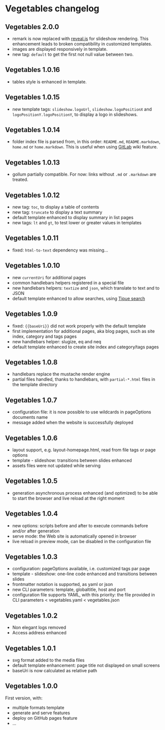 # Vegetables changelog

## Vegetables 2.0.0

- remark is now replaced with [reveal.js](http://lab.hakim.se/reveal-js/#/) for slideshow rendering. This enhancement leads to broken compatibility in customized templates.
- images are displayed responsively in template.
- new tag: `default` to get the first not null value between two.

## Vegetables 1.0.16

- tables style is enhanced in template.

## Vegetables 1.0.15

- new template tags: `slideshow.logoUrl`, `slideshow.logoPositionX` and `logoPositionY.logoPositionY`, to display a logo in slideshows.

## Vegetables 1.0.14

- folder index file is parsed from, in this order: `README.md`, `README.markdown`, `home.md` or `home.markdown`. This is useful when using [GitLab](https://about.gitlab.com/) wiki feature.

## Vegetables 1.0.13

- gollum partially compatible. For now: links without `.md` or `.markdown` are treated.

## Vegetables 1.0.12

- new tag: `toc`, to display a table of contents
- new tag: `truncate` to display a text summary
- default template enhanced to display summary in list pages
- new tags: `lt` and `gt`, to test lower or greater values in templates

## Vegetables 1.0.11

- fixed: `html-to-text` dependency was missing...

## Vegetables 1.0.10

- new `currentUri` for additional pages
- common handlebars helpers registered in a special file
- new handlebars helpers: `textize` and `json`, which translate to text and to JSON
- default template enhanced to allow searches, using [Tipue search](http://www.tipue.com)


## Vegetables 1.0.9

- fixed: `{{baseUri}}` did not work properly with the default template
- first implementation for additional pages, aka blog pages, such as site index, category and tags pages
- new handlebars helper: slugize, eq and neq
- default template enhanced to create site index and category/tags pages

## Vegetables 1.0.8

- handlebars replace the mustache render engine
- partial files handled, thanks to handlebars, with `partial-*.html` files in the template directory

## Vegetables 1.0.7

- configuration file: it is now possible to use wildcards in pageOptions documents name
- message added when the website is successfully deployed

## Vegetables 1.0.6

- layout support, e.g. layout-homepage.html, read from file tags or page options
- template - slideshow: transitions between slides enhanced
- assets files were not updated while serving

## Vegetables 1.0.5

- generation asynchronous process enhanced (and optimized) to be able to start the browser and live reload at the right moment

## Vegetables 1.0.4

- new options: scripts before and after to execute commands before and/or after generation
- serve mode: the Web site is automatically opened in browser
- live reload in preview mode, can be disabled in the configuration file

## Vegetables 1.0.3

- configuration: pageOptions available, i.e. customized tags par page
- template - slideshow: one-line code enhanced and transitions between slides
- frontmatter notation is supported, as yaml or json
- new CLI parameters: template, globaltitle, host and port
- configuration file supports YAML, with this priority: the file provided in CLI parameters < vegetables.yaml < vegetables.json

## Vegetables 1.0.2

- Non elegant logs removed
- Access address enhanced

## Vegetables 1.0.1

- svg format added to the media files
- default template enhancement: page title not displayed on small screens
- baseUri is now calculated as relative path

## Vegetables 1.0.0

First version, with:

- multiple formats template
- generate and serve features
- deploy on GitHub pages feature
- ...
